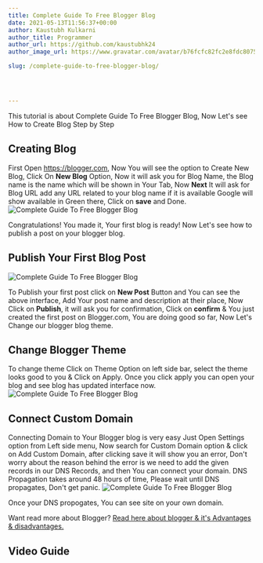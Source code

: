 ```yaml
---
title: Complete Guide To Free Blogger Blog
date: 2021-05-13T11:56:37+00:00
author: Kaustubh Kulkarni
author_title: Programmer
author_url: https://github.com/kaustubhk24
author_image_url: https://www.gravatar.com/avatar/b76fcfc82fc2e8fdc8075636f1735f61?s=200

slug: /complete-guide-to-free-blogger-blog/




---
```

 

This tutorial is about Complete Guide To Free Blogger Blog, Now Let's see How to Create Blog Step by Step

## Creating Blog

First Open <https://blogger.com>, Now You will see the option to Create New Blog, Click On **New Blog** Option, Now it will ask you for Blog Name, the Blog name is the name which will be shown in Your Tab, Now **Next** It will ask for Blog URL add any URL related to your blog name if it is available Google will show available in Green there, Click on **save** and Done.
![Complete Guide To Free Blogger Blog](https://www.kaustubh.codes/imgs/wp-content/uploads/2021/05/Copy-of-Creating-Blogger-blog-1-1024x576.gif) 

Congratulations! You made it, Your first blog is ready! Now Let's see how to publish a post on your blogger blog.

## Publish Your First Blog Post
![Complete Guide To Free Blogger Blog](https://www.kaustubh.codes/imgs/wp-content/uploads/2021/05/image-3-1024x369.png) 

To Publish your first post click on **New Post** Button and You can see the above interface, Add Your post name and description at their place, Now Click on **Publish**, it will ask you for confirmation, Click on **confirm** & You just created the first post on Blogger.com, You are doing good so far, Now Let's Change our blogger blog theme.

## Change Blogger Theme

To change theme Click on Theme Option on left side bar, select the theme looks good to you & Click on Apply. Once you click apply you can open your blog and see blog has updated interface now.
![Complete Guide To Free Blogger Blog](https://www.kaustubh.codes/imgs/wp-content/uploads/2021/05/image-4-1024x595.png) 

## Connect Custom Domain

Connecting Domain to Your Blogger blog is very easy Just Open Settings option from Left side menu, Now search for Custom Domain option & click on Add Custom Domain, after clicking save it will show you an error, Don't worry about the reason behind the error is we need to add the given records in our DNS Records, and then You can connect your domain. DNS Propagation takes around 48 hours of time, Please wait until DNS propagates, Don't get panic.
![Complete Guide To Free Blogger Blog](https://www.kaustubh.codes/imgs/wp-content/uploads/2021/05/image-5-1024x583.png) 

Once your DNS propogates, You can see site on your own domain.

Want read more about Blogger? [Read here about blogger & it's Advantages & disadvantages.](https://blog.kaustubh.codes/how-to-make-completely-free-blog/#Blogger) 

## Video Guide
